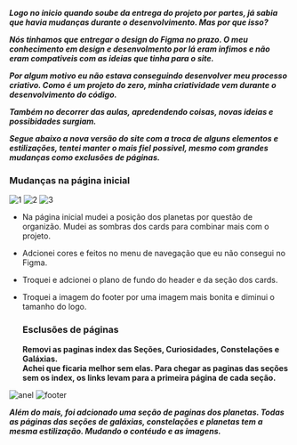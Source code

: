**_Logo no inicio quando soube da entrega do projeto por partes, já sabia que havia mudanças durante o desenvolvimento. Mas por que isso?_**

**_Nós tinhamos que entregar o design do Figma no prazo. O meu conhecimento em design e desenvolmento por lá eram infimos e não eram compativeis com as ideias que tinha para o site._**

**_Por algum motivo eu não estava conseguindo desenvolver meu processo criativo. Como é um projeto do zero, minha criatividade vem durante o desenvolvimento do código._**

**_Também no decorrer das aulas, apredendendo coisas, novas ideias e possibidades surgiam._**

**_Segue abaixo a nova versão do site com a troca de alguns elementos e estilizações, tentei manter o mais fiel possivel, mesmo com grandes mudanças como exclusões de páginas._**

<h3>Mudanças na página inicial</h3>

![1](https://github.com/Wilton-Max/projeto-kick/assets/102773414/22937362-2eaa-47c7-8db5-1deb78c4f258)
![2](https://github.com/Wilton-Max/projeto-kick/assets/102773414/e463f11a-567f-494a-b32c-1ed61fd9428d)
![3](https://github.com/Wilton-Max/projeto-kick/assets/102773414/05ba6f1b-846d-4a17-b617-a3cead80dfd6)



* Na página inicial mudei a posição dos planetas por questão de organizão. Mudei as sombras dos cards para combinar mais com o projeto.
* Adcionei cores e feitos no menu de navegação que eu não consegui no Figma.
* Troquei e adcionei o plano de fundo do header e da seção dos cards. 
* Troquei a imagem do footer por uma imagem mais bonita e diminui o tamanho do logo.

  <h3>Esclusões de páginas</h3>
  
  **Removi as paginas index das Seções, Curiosidades, Constelações e Galáxias.**<br>
  **Achei que ficaria melhor sem elas. Para chegar as paginas das seções sem os index, os links levam para a primeira página de cada seção.**
  
![anel](https://github.com/Wilton-Max/projeto-kick/assets/102773414/89159614-6d6c-4aa2-9223-7f688c3205a6)
![footer](https://github.com/Wilton-Max/projeto-kick/assets/102773414/611a2c2e-be46-4339-bed3-360850f483df)

**_Além do mais, foi adcionado uma seção de paginas dos planetas. Todas as páginas das seções de galáxias, constelações e planetas tem a mesma estilização. Mudando o contéudo e as imagens._**



